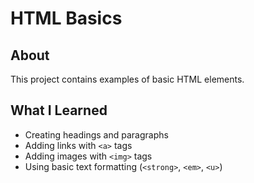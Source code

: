 # HTML Basics

## About
This project contains examples of basic HTML elements.

## What I Learned
- Creating headings and paragraphs
- Adding links with `<a>` tags
- Adding images with `<img>` tags
- Using basic text formatting (`<strong>`, `<em>`, `<u>`)

